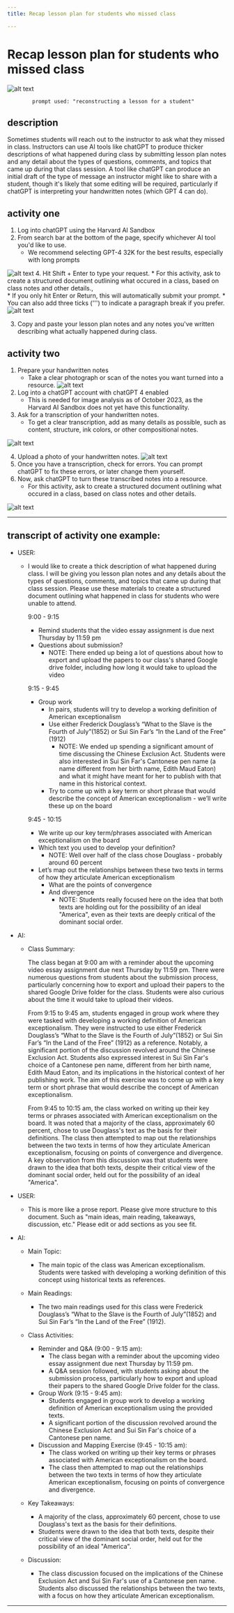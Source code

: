```yaml
---
title: Recap lesson plan for students who missed class

---
```


# Recap lesson plan for students who missed class

![alt text](https://files.slack.com/files-pri/T0HTW3H0V-F060Y2L3VP1/reconstructing_lesson_for_student.png?pub_secret=da34b1866e)

            prompt used: "reconstructing a lesson for a student"
      
## description
Sometimes students will reach out to the instructor to ask what they missed in class. Instructors can use AI tools like chatGPT to produce thicker descriptions of what happened during class by submitting lesson plan notes and any detail about the types of questions, comments, and topics that came up during that class session. A tool like chatGPT can produce an initial draft of the type of message an instructor might like to share with a student, though it's likely that some editing will be required, particularly if chatGPT is interpreting your handwritten notes (which GPT 4 can do).

## activity one
1. Log into chatGPT using the Harvard AI Sandbox
2. From search bar at the bottom of the page, specify whichever AI tool you'd like to use.
    * We recommend selecting GPT-4 32K for the best results, especially with long prompts

![alt text](https://files.slack.com/files-pri/T0HTW3H0V-F0612HG51ND/video_to_gif__6_..gif?pub_secret=4e1c91c9ce)
4. Hit Shift + Enter to type your request. 
    * For this activity, ask to create a structured document outlining what occured in a class, based on class notes and other details.,  
        * If you only hit Enter or Return, this will automatically submit your prompt. 
        * You can also add three ticks (''') to indicate a paragraph break if you prefer.
![alt text](https://files.slack.com/files-pri/T0HTW3H0V-F061EU5JNFN/screenshot_2023-10-16_at_2.12.48_pm.png?pub_secret=23c9620721)

3. Copy and paste your lesson plan notes and any notes you've written describing what actually happened during class.

## activity two 
1. Prepare your handwritten notes
    * Take a clear photograph or scan of the notes you want turned into a resource.
![alt text](https://files.slack.com/files-pri/T0HTW3H0V-F061VQGJRQ9/img_2887.jpg?pub_secret=d73f3a05eb)
2. Log into a chatGPT account with chatGPT 4 enabled
    * This is needed for image analysis as of October 2023, as the Harvard AI Sandbox does not yet have this functionality.
3. Ask for a transcription of your handwritten notes. 
    * To get a clear transcription, add as many details as possible, such as content, structure, ink colors, or other compositional notes. 

![alt text](https://files.slack.com/files-pri/T0HTW3H0V-F061H5NURA7/screenshot_2023-10-17_at_9.27.53_am.png?pub_secret=32433cb357)

4. Upload a photo of your handwritten notes. 
![alt text](https://files.slack.com/files-pri/T0HTW3H0V-F06268DV0GG/video_to_gif_oct_17.gif?pub_secret=91001b413d)
5. Once you have a transcription, check for errors. You can prompt chatGPT to fix these errors, or later change them yourself. 
6. Now, ask chatGPT to turn these transcribed notes into a resource.
    * For this activity, ask to create a structured document outlining what occured in a class, based on class notes and other details.

![alt text](https://files.slack.com/files-pri/T0HTW3H0V-F061EAUCPK7/screenshot_2023-10-17_at_9.34.09_am.png?pub_secret=eea7d3b494)

---

## transcript of activity one example:
* USER: 
    * I would like to create a thick description of what happened during class. I will be giving you lesson plan notes and any details about the types of questions, comments, and topics that came up during that class session. Please use these materials to create a structured document outlining what happened in class for students who were unable to attend. 

        9:00 - 9:15
        * Remind students that the video essay assignment is due next Thursday by 11:59 pm
        * Questions about submission?
            * NOTE: There ended up being a lot of questions about how to export and upload the papers to our class's shared Google drive folder, including how long it would take to upload the video
        
        9:15 - 9:45
        * Group work
            * In pairs, students will try to develop a working definition of American exceptionalism
            * Use either Frederick Douglass’s “What to the Slave is the Fourth of July”(1852) or Sui Sin Far’s “In the Land of the Free” (1912)
                * NOTE: We ended up spending a significant amount of time discussing the Chinese Exclusion Act. Students were also interested in Sui Sin Far's Cantonese pen name (a name different from her birth name, Edith Maud Eaton) and what it might have meant for her to publish with that name in this historical context.
            * Try to come up with a key term or short phrase that would describe the concept of American exceptionalism - we’ll write these up on the board

        9:45 - 10:15
        * We write up our key term/phrases associated with American exceptionalism on the board
        * Which text you used to develop your definition?
            * NOTE: Well over half of the class chose Douglass - probably around 60 percent
        * Let’s map out the relationships between these two texts in terms of how they articulate American exceptionalism
            * What are the points of convergence
            * And divergence
                * NOTE: Students really focused here on the idea that both texts are holding out for the possibility of an ideal "America", even as their texts are deeply critical of the dominant social order.


* AI: 
    * Class Summary:

        The class began at 9:00 am with a reminder about the upcoming video essay assignment due next Thursday by 11:59 pm. There were numerous questions from students about the submission process, particularly concerning how to export and upload their papers to the shared Google Drive folder for the class. Students were also curious about the time it would take to upload their videos.

        From 9:15 to 9:45 am, students engaged in group work where they were tasked with developing a working definition of American exceptionalism. They were instructed to use either Frederick Douglass’s “What to the Slave is the Fourth of July”(1852) or Sui Sin Far’s “In the Land of the Free” (1912) as a reference. Notably, a significant portion of the discussion revolved around the Chinese Exclusion Act. Students also expressed interest in Sui Sin Far's choice of a Cantonese pen name, different from her birth name, Edith Maud Eaton, and its implications in the historical context of her publishing work. The aim of this exercise was to come up with a key term or short phrase that would describe the concept of American exceptionalism.

        From 9:45 to 10:15 am, the class worked on writing up their key terms or phrases associated with American exceptionalism on the board. It was noted that a majority of the class, approximately 60 percent, chose to use Douglass's text as the basis for their definitions. The class then attempted to map out the relationships between the two texts in terms of how they articulate American exceptionalism, focusing on points of convergence and divergence. A key observation from this discussion was that students were drawn to the idea that both texts, despite their critical view of the dominant social order, held out for the possibility of an ideal "America".
        
* USER: 
    * This is more like a prose report. Please give more structure to this document. Such as "main ideas, main reading, takeaways, discussion, etc." Please edit or add sections as you see fit. 

* AI: 
    * Main Topic:
        * The main topic of the class was American exceptionalism. Students were tasked with developing a working definition of this concept using historical texts as references.

    * Main Readings:
        * The two main readings used for this class were Frederick Douglass’s “What to the Slave is the Fourth of July”(1852) and Sui Sin Far’s “In the Land of the Free” (1912).

    * Class Activities:
        * Reminder and Q&A (9:00 - 9:15 am):
            * The class began with a reminder about the upcoming video essay assignment due next Thursday by 11:59 pm.
            * A Q&A session followed, with students asking about the submission process, particularly how to export and upload their papers to the shared Google Drive folder for the class.
        * Group Work (9:15 - 9:45 am):
            * Students engaged in group work to develop a working definition of American exceptionalism using the provided texts.
            * A significant portion of the discussion revolved around the Chinese Exclusion Act and Sui Sin Far's choice of a Cantonese pen name.
        * Discussion and Mapping Exercise (9:45 - 10:15 am):
            * The class worked on writing up their key terms or phrases associated with American exceptionalism on the board.
            * The class then attempted to map out the relationships between the two texts in terms of how they articulate American exceptionalism, focusing on points of convergence and divergence.

    * Key Takeaways:
        * A majority of the class, approximately 60 percent, chose to use Douglass's text as the basis for their definitions.
        * Students were drawn to the idea that both texts, despite their critical view of the dominant social order, held out for the possibility of an ideal "America".

    * Discussion:
        * The class discussion focused on the implications of the Chinese Exclusion Act and Sui Sin Far's use of a Cantonese pen name. Students also discussed the relationships between the two texts, with a focus on how they articulate American exceptionalism.


---